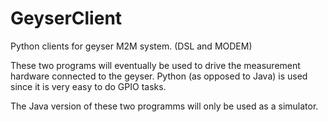 # GeyserClient
Python clients for geyser M2M system. (DSL and MODEM)

These two programs will eventually be used to drive the measurement hardware connected to the geyser. 
Python (as opposed to Java) is used since it is very easy to do GPIO tasks.

The Java version of these two programms will only be used as a simulator.

